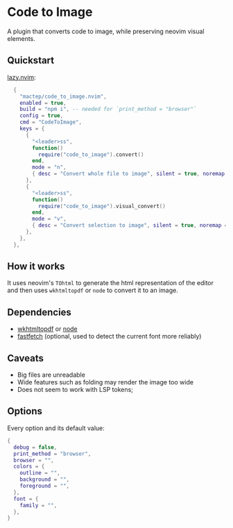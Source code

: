 # Code to Image

A plugin that converts code to image, while preserving neovim visual elements.

## Quickstart

[lazy.nvim](https://github.com/folke/lazy.nvim):

```lua
  {
    "mactep/code_to_image.nvim",
    enabled = true,
    build = "npm i", -- needed for `print_method = "browser"`
    config = true,
    cmd = "CodeToImage",
    keys = {
      {
        "<leader>ss",
        function()
          require("code_to_image").convert()
        end,
        mode = "n",
        { desc = "Convert whole file to image", silent = true, noremap = true },
      },
      {
        "<leader>ss",
        function()
          require("code_to_image").visual_convert()
        end,
        mode = "v",
        { desc = "Convert selection to image", silent = true, noremap = true },
      },
    },
  },
```

## How it works

It uses neovim's `TOhtml` to generate the html representation of the editor and
then uses `wkhtmltopdf` or `node` to convert it to an image.

## Dependencies

- [wkhtmltopdf](https://wkhtmltopdf.org/) or [node](https://nodejs.org/)
- [fastfetch](https://github.com/fastfetch-cli/fastfetch) (optional, used to detect the current font more reliably)

## Caveats

- Big files are unreadable
- Wide features such as folding may render the image too wide
- Does not seem to work with LSP tokens;

## Options

Every option and its default value:

```lua
{
  debug = false,
  print_method = "browser",
  browser = "",
  colors = {
    outline = "",
    background = "",
    foreground = "",
  },
  font = {
    family = "",
  },
}
```
